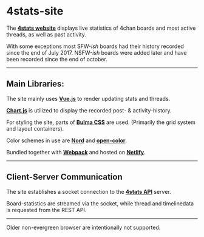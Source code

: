 # 4stats-site

The [**4stats website**](https://4stats.io) displays live statistics of 4chan boards and most active threads, as well as past activity.

With some exceptions most SFW-*ish* boards had their history recorded since the end of July 2017. NSFW-*ish* boards were added later and have been recorded since the end of october.

---
## Main Libraries:

The site mainly uses [**Vue.js**](https://vuejs.org/) to render updating stats and threads.

[**Chart.js**](http://www.chartjs.org/) is utilized to display the recorded post- & activity-history.

For styling the site, parts of [**Bulma CSS**](https://bulma.io/) are used. (Primarily the grid system and layout containers).

Color schemes in use are [**Nord**](https://arcticicestudio.github.io/nord/) and [**open-color**](https://yeun.github.io/open-color/).

Bundled together with [**Webpack**](https://webpack.js.org/) and hosted on [**Netlify**](https://www.netlify.com/).

---
## Client-Server Communication

The site establishes a socket connection to the [**4stats API**](https://github.com/nocory/4stats-api) server.

Board-statistics are streamed via the socket, while thread and timelinedata is requested from the REST API.

---
Older non-evergreen browser are intentionally not supported.